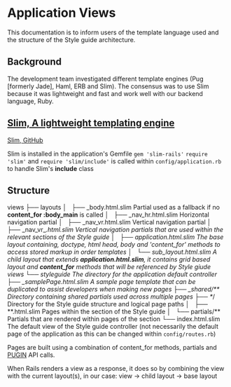 # Application Views

This documentation is to inform users of the template language used and the structure of the Style guide architecture.

## Background

The development team investigated different template engines (Pug [formerly Jade], Haml, ERB and Slim).
The consensus was to use Slim because it was lightweight and fast and work well with our backend language, Ruby.

## [Slim, A lightweight templating engine](http://slim-lang.com/)

[Slim, GitHub](https://github.com/slim-template/slim)

Slim is installed in the application's Gemfile `gem 'slim-rails'`
`require 'slim'` and `require 'slim/include'` is called within `config/application.rb`  to handle Slim's **include** class

## Structure

views
├── layouts
│   ├── \_body.html.slim              Partial used as a fallback if no **content_for :body_main** is called
│   ├── \_nav_hr.html.slim            Horizontal navigation partial
│   ├── \_nav_vr.html.slim            Vertical navigation partial
│   ├── \_nav_vr_*.html.slim          Vertical navigation partials that are used within the relevant sections of the Style guide
│   ├── application.html.slim         The base layout containing, doctype, html head, body and 'content_for' methods to access stored markup in order templates
│   └── sub_layout.html.slim          A child layout that extends **application.html.slim**, it contains grid based layout and **content_for** methods that will be referenced by Style giude views
└── styleguide                        The directory for the application default controller
    ├── \_samplePage.html.slim        A sample page template that can be duplicated to assist developers when making new pages
    ├── \_shared/**                   Directory containing shared partials used across multiple pages
    ├── \**/                          Directory for the Style guide structure and logical page paths
    │   ├── \**.html.slim             Pages within the section of the Style guide
    │   └── partials/**               Partials that are rendered within pages of the section
    └── index.html.slim               The default view of the Style guide controller (not necessarily the default page of the application as this can be changed within `config/routes.rb`)


Pages are built using a combination of content_for methods, partials and [PUGIN](https://github.com/ukparliament/pugin) API calls.

When Rails renders a view as a response, it does so by combining the view with the current layout(s), in our case: view -> child layout -> base layout
